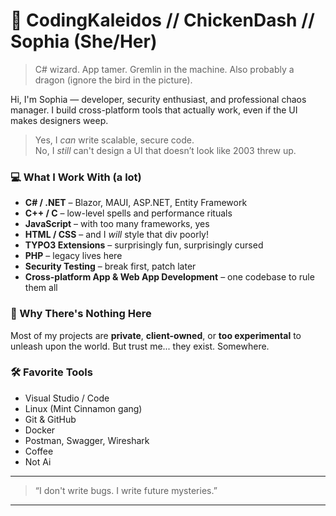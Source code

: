 # 🧩 CodingKaleidos // ChickenDash // Sophia (She/Her)

> C# wizard. App tamer. Gremlin in the machine. Also probably a dragon (ignore the bird in the picture).

Hi, I'm Sophia — developer, security enthusiast, and professional chaos manager. I build cross-platform tools that actually work, even if the UI makes designers weep.

> Yes, I *can* write scalable, secure code.  
> No, I *still* can't design a UI that doesn’t look like 2003 threw up.

### 💻 What I Work With (a lot)
- **C# / .NET** – Blazor, MAUI, ASP.NET, Entity Framework
- **C++ / C** – low-level spells and performance rituals
- **JavaScript** – with too many frameworks, yes
- **HTML / CSS** – and I *will* style that div poorly!
- **TYPO3 Extensions** – surprisingly fun, surprisingly cursed
- **PHP** – legacy lives here
- **Security Testing** – break first, patch later
- **Cross-platform App & Web App Development** – one codebase to rule them all

### 👻 Why There's Nothing Here
Most of my projects are **private**, **client-owned**, or **too experimental** to unleash upon the world. But trust me... they exist. Somewhere.

### 🛠️ Favorite Tools
- Visual Studio / Code
- Linux (Mint Cinnamon gang)
- Git & GitHub
- Docker
- Postman, Swagger, Wireshark
- Coffee
- Not Ai

---

> “I don't write bugs. I write future mysteries.”

---

